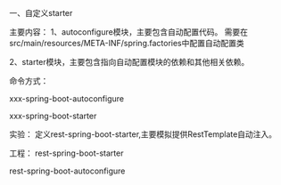 一、自定义starter

 主要内容：
 1、autoconfigure模块，主要包含自动配置代码。 需要在src/main/resources/META-INF/spring.factories中配置自动配置类
 
 2、starter模块，主要包含指向自动配置模块的依赖和其他相关依赖。
 
 
 命令方式：
 
  xxx-spring-boot-autoconfigure
  
  
  xxx-spring-boot-starter
  
  
  实验：
      定义rest-spring-boot-starter,主要模拟提供RestTemplate自动注入。
      
   工程：
   rest-spring-boot-starter
   
   rest-spring-boot-autoconfigure
